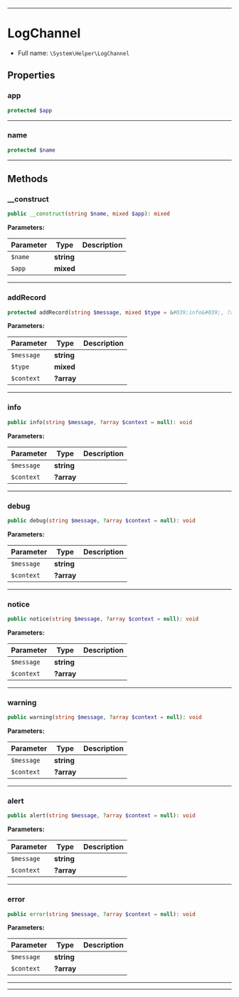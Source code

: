 ***

# LogChannel





* Full name: `\System\Helper\LogChannel`



## Properties


### app



```php
protected $app
```






***

### name



```php
protected $name
```






***

## Methods


### __construct



```php
public __construct(string $name, mixed $app): mixed
```








**Parameters:**

| Parameter | Type | Description |
|-----------|------|-------------|
| `$name` | **string** |  |
| `$app` | **mixed** |  |




***

### addRecord



```php
protected addRecord(string $message, mixed $type = &#039;info&#039;, ?array $context = null): void
```








**Parameters:**

| Parameter | Type | Description |
|-----------|------|-------------|
| `$message` | **string** |  |
| `$type` | **mixed** |  |
| `$context` | **?array** |  |




***

### info



```php
public info(string $message, ?array $context = null): void
```








**Parameters:**

| Parameter | Type | Description |
|-----------|------|-------------|
| `$message` | **string** |  |
| `$context` | **?array** |  |




***

### debug



```php
public debug(string $message, ?array $context = null): void
```








**Parameters:**

| Parameter | Type | Description |
|-----------|------|-------------|
| `$message` | **string** |  |
| `$context` | **?array** |  |




***

### notice



```php
public notice(string $message, ?array $context = null): void
```








**Parameters:**

| Parameter | Type | Description |
|-----------|------|-------------|
| `$message` | **string** |  |
| `$context` | **?array** |  |




***

### warning



```php
public warning(string $message, ?array $context = null): void
```








**Parameters:**

| Parameter | Type | Description |
|-----------|------|-------------|
| `$message` | **string** |  |
| `$context` | **?array** |  |




***

### alert



```php
public alert(string $message, ?array $context = null): void
```








**Parameters:**

| Parameter | Type | Description |
|-----------|------|-------------|
| `$message` | **string** |  |
| `$context` | **?array** |  |




***

### error



```php
public error(string $message, ?array $context = null): void
```








**Parameters:**

| Parameter | Type | Description |
|-----------|------|-------------|
| `$message` | **string** |  |
| `$context` | **?array** |  |




***


***

